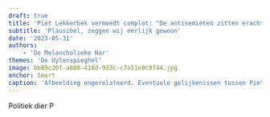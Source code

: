 ```yaml
---
draft: true
title: 'Piet Lekkerbek vermoedt complot: "De antisemieten zitten erachter."'
subtitle: 'Plausibel, zeggen wij eerlijk gewoon'
date: '2023-05-31'
authors:
    - 'De Melancholieke Nar'
themes: 'De Uylenspieghel'
image: bb89c20f-a088-418d-933c-c7a51e8c8f44.jpg
anchor: Smart
caption: 'Afbeelding ongerelateerd. Eventuele gelijkenissen tussen Piet Lekkerbek en echt bestaande personen berusten geheel en al op toeval.'
---
```


Politiek dier P
